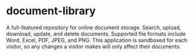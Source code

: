 # document-library
A full-featured repository for online document storage. Search, upload, download, update, and delete documents. Supported file formats include Word, Excel, PDF, JPEG, and PNG. This application is sandboxed for each visitor, so any changes a visitor makes will only affect their documents. 
